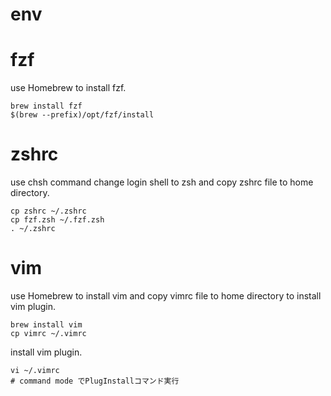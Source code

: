 env
===

# fzf

use Homebrew to install fzf.

```
brew install fzf
$(brew --prefix)/opt/fzf/install
```

# zshrc
use chsh command change login shell to zsh and copy zshrc file to home directory.

```
cp zshrc ~/.zshrc
cp fzf.zsh ~/.fzf.zsh
. ~/.zshrc
```

# vim

use Homebrew to install vim and copy vimrc file to home directory to install vim plugin.

```
brew install vim
cp vimrc ~/.vimrc
```

install vim plugin.

```
vi ~/.vimrc
# command mode でPlugInstallコマンド実行
```



